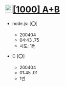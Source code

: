 <h1><img src="https://doky.space/assets/icpclev/b5.svg" height=25px><a href="http://icpc.me/1000">[1000] A+B</a></h1>

- node.js: [:o:]
  - 200404
  - 04:43 .75
  - 시도: 1번

- C [:o:]
  - 200404
  - 01:45 .01
  - 1번
